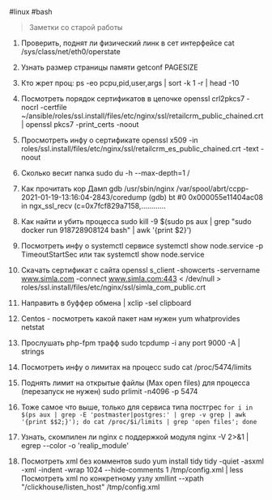 #linux #bash

> Заметки со старой работы

1. Проверить, поднят ли физический линк в сет интерфейсе
cat /sys/class/net/eth0/operstate

2. Узнать размер страницы памяти
getconf PAGESIZE

3. Кто жрет проц:
ps -eo pcpu,pid,user,args | sort -k 1 -r | head -10

4. Посмотреть порядок сертификатов в цепочке
openssl crl2pkcs7 -nocrl -certfile ~/ansible/roles/ssl.install/files/etc/nginx/ssl/retailcrm_public_chained.crt | openssl pkcs7 -print_certs -noout

5. Просмотреть инфу о сертификате
openssl x509 -in roles/ssl.install/files/etc/nginx/ssl/retailcrm_es_public_chained.crt -text -noout

6. Сколько весит папка
sudo du -h --max-depth=1 /

7. Как прочитать кор Дамп
gdb /usr/sbin/nginx /var/spool/abrt/ccpp-2021-01-19-13:16:04-2843/coredump
(gdb) bt
#0  0x000055e11404ac08 in ngx_ssl_recv (c=0x7fcf829a7158,............

8. Как найти и убить процесса
sudo kill -9 $(sudo ps aux | grep "sudo docker run 918728908124 bash" | awk '{print $2}')

9. Посмотреть инфу о systemctl сервисе
systemctl show node.service -p TimeoutStartSec
или так
systemctl show node.service

10. Скачать сертификат с сайта
openssl s_client -showcerts -servername www.simla.com -connect www.simla.com:443 < /dev/null > roles/ssl.install/files/etc/nginx/ssl/simla_com_public.crt

11. Направить в буффер обмена
| xclip -sel clipboard

12. Centos - посмотреть какой пакет нам нужен
yum whatprovides netstat

13. Прослушать php-fpm трафф
sudo tcpdump -i any port 9000 -A | strings

14. Посмотреть инфу о лимитах на процесс
sudo cat /proc/5474/limits

15. Поднять лимит на открытые файлы (Max open files) для процесса (перезапуск не нужен)
sudo prlimit -n4096 -p 5474

16. Тоже самое что выше, только для сервиса типа постгрес
`for i in $(ps aux | grep -E 'postmaster|postgres:' | grep -v grep | awk '{print $$2;}'); do cat /proc/$i/limits | grep 'open files'; done`

17. Узнать, скомпилен ли nginx с поддержкой модуля
nginx -V 2>&1 | egrep --color -o 'realip_module'

18. Посмотреть xml без комментов
sudo yum install tidy
tidy -quiet -asxml -xml -indent -wrap 1024 --hide-comments 1 /tmp/config.xml | less
Посмотреть xml по конкретному узлу
xmllint --xpath "/clickhouse/listen_host" /tmp/config.xml
